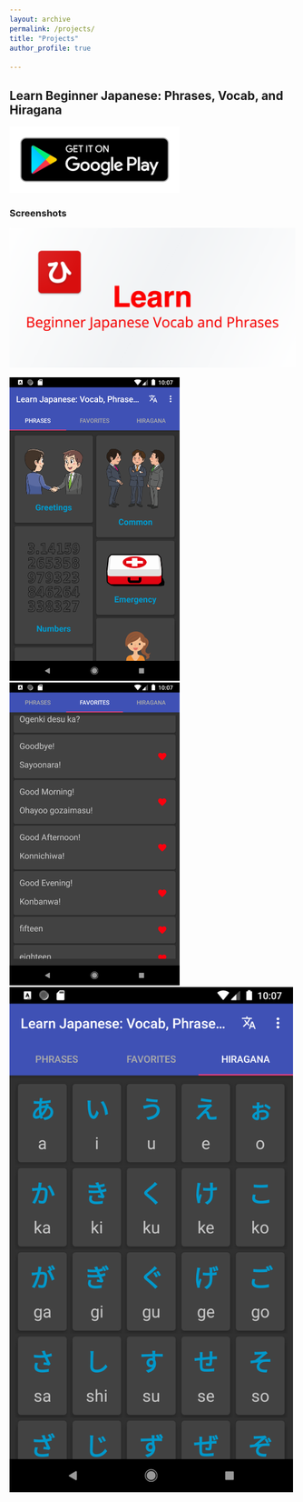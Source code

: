 ```yaml
---
layout: archive
permalink: /projects/
title: "Projects"
author_profile: true

---
```


## Learn Beginner Japanese: Phrases, Vocab, and Hiragana


[<img src="/assets/images/google-play-badge.png" width="300">](https://play.google.com/store/apps/details?id=com.jaydroid.beginnerleveljapanese)

### Screenshots

<img src="/assets/images/LBJA-feature.png" width="600">

<img src="/assets/images/LBJA_Main_Screen_Phrases.png" width="300"> <img src="/assets/images/LBJA_Main_Screen_Favorites.png" width="300"> <img src="/assets/images/LBJA_Main_Screen_Hiragana.png" width="500">


